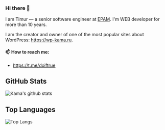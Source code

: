 ### Hi there 👋

I am Timur — a senior software engineer at [EPAM](https://www.epam.com/). I'm WEB developer for more than 10 years. 

I am the creator and owner of one of the most popular sites about WordPress: https://wp-kama.ru.


#### 📫 How to reach me:

- https://t.me/doiftrue

## GitHub Stats
![Kama's github stats](https://github-readme-stats.vercel.app/api?username=doiftrue&show_icons=true&count_private=true&theme=default)


## Top Languages
![Top Langs](https://github-readme-stats.vercel.app/api/top-langs/?username=doiftrue&layout=compact)







<!--
**doiftrue/doiftrue** is a ✨ _special_ ✨ repository because its `README.md` (this file) appears on your GitHub profile.

Here are some ideas to get you started:

- 🔭 I’m currently working on ...
- 🌱 I’m currently learning ...
- 👯 I’m looking to collaborate on ...
- 🤔 I’m looking for help with ...
- 💬 Ask me about ...
- 📫 How to reach me: ...
- 😄 Pronouns: ...
- ⚡ Fun fact: ...
-->
